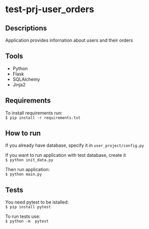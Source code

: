 # test-prj-user_orders

## Descriptions

Application provides infornation about users and their orders

## Tools

* Python
* Flask
* SQLAlchemy
* Jinja2

## Requirements

To install requirements run:  
```$ pip install -r requirements.txt```

## How to run

If you already have database, specify it in ```user_project/config.py```

If you want to run application with test database, create it  
```$ python init_data.py```

Then run application:  
```$ python main.py```

## Tests

You need pytest to be istalled:  
```$ pip install pytest```

To run tests use:  
```$ python -m  pytest```
